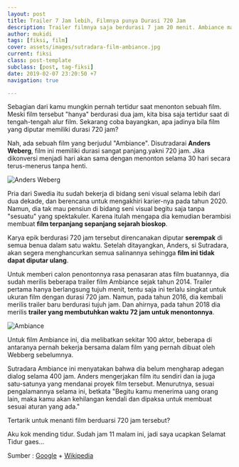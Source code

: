 ```yaml
---
layout: post
title: Trailer 7 Jam lebih, Filmnya punya Durasi 720 Jam
description: Trailer filmnya saja berdurasi 7 jam 20 menit. Ambiance manjadi film berdurasi terpanjang sepanjang masa dengan durasi 720 jam atau 30 hari.
author: mukidi
tags: [fiksi, film]
cover: assets/images/sutradara-film-ambiance.jpg
current: fiksi
class: post-template
subclass: [post, tag-fiksi]
date: 2019-02-07 23:20:50 +7
navigation: true

---
```

Sebagian dari kamu mungkin pernah tertidur saat menonton sebuah film. Meski film tersebut "hanya" berdurasi dua jam, kita bisa saja tertidur saat di tengah-tengah alur film. Sekarang coba bayangkan, apa jadinya bila film yang diputar memiliki durasi 720 jam?

Nah, ada sebuah film yang berjudul "Ambiance". Disutradarai **Anders Weberg**, film ini memiliki durasi sangat panjang.yakni 720 jam. Jika dikonversi menjadi hari akan sama dengan menonton selama 30 hari secara terus-menerus tanpa henti.

![Anders Weberg](https://e.rpp-noticias.io/normal/2014/08/26/1426665.jpg)

Pria dari Swedia itu sudah bekerja di bidang seni visual selama lebih dari dua dekade, dan berencana untuk mengakhiri karier-nya pada tahun 2020. Namun, dia tak mau pensiun di bidang seni visual begitu saja tanpa "sesuatu" yang spektakuler. Karena itulah mengapa dia kemudian berambisi membuat **film terpanjang sepanjang sejarah bioskop**.

Karya epik berdurasi 720 jam tersebut direncanakan diputar **serempak** di semua benua dalam satu waktu. Setelah ditayangkan, Anders, si Sutradara, akan segera menghancurkan semua salinannya sehingga **film ini tidak dapat diputar ulang**.

Untuk memberi calon penontonnya rasa penasaran atas film buatannya, dia sudah merilis beberapa trailer film Ambiance sejak tahun 2014. Trailer pertama hanya berlangsung tujuh menit, tentu saja ini terlalu singkat untuk ukuran film dengan durasi 720 jam. Namun, pada tahun 2016, dia kembali merilis trailer baru berdurasi tujuh jam. Dan ahirnya, pada tahun 2018 dia merilis **trailer yang membutuhkan waktu 72 jam untuk menontonnya**.

![Ambiance](https://viralnesia.org/wp-content/uploads/2018/07/ambiance-1-768x576.jpg)

Untuk film Ambiance ini, dia melibatkan sekitar 100 aktor, beberapa di antaranya pernah bekerja bersama dalam film yang pernah dibuat oleh Webberg sebelumnya.

Sutradara Ambiance ini menyatakan bahwa dia belum mengharap adegan dialog selama 400 jam. Anders mengerjakan film itu sendiri dan ia juga satu-satunya yang mendanai proyek film tersebut. Menurutnya, sesuai pengalamannya selama ini, betkata "Begitu kamu menerima uang orang lain, maka kamu akan kehilangan kendali dan dipaksa untuk membuat sesuai aturan yang ada."

Tertarik untuk menanti film berduarsi 720 jam tersebut?

Aku kok mending tidur. Sudah jam 11 malam ini, jadi saya ucapkan Selamat Tidur gaes...

Sumber : [Google](https://www.google.com/search?q=ambiance+movie) + [Wikipedia](https://en.wikipedia.org/wiki/Ambiancé)
